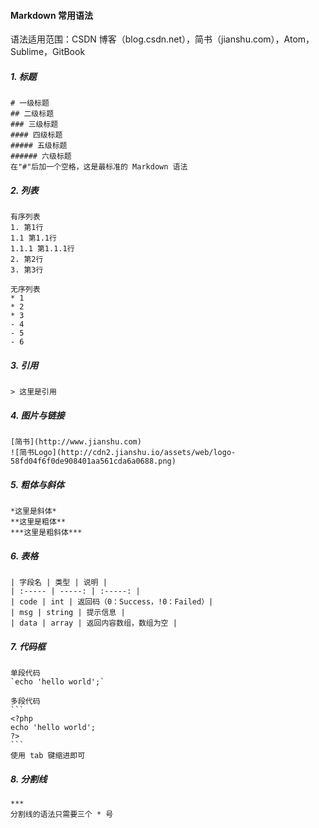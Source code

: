 
#### Markdown 常用语法

语法适用范围：CSDN 博客（blog.csdn.net），简书（jianshu.com），Atom，Sublime，GitBook

##### 1. 标题
```
# 一级标题
## 二级标题
### 三级标题
#### 四级标题
##### 五级标题
###### 六级标题
在"#"后加一个空格，这是最标准的 Markdown 语法
```

##### 2. 列表
```
有序列表
1. 第1行
1.1 第1.1行
1.1.1 第1.1.1行
2. 第2行
3. 第3行
```

```
无序列表
* 1
* 2
* 3
- 4
- 5
- 6
```

##### 3. 引用
```
> 这里是引用
```

##### 4. 图片与链接
```
[简书](http://www.jianshu.com)
![简书Logo](http://cdn2.jianshu.io/assets/web/logo-58fd04f6f0de908401aa561cda6a0688.png)
```

##### 5. 粗体与斜体
```
*这里是斜体*
**这里是粗体**
***这里是粗斜体***
```

##### 6. 表格
```
| 字段名 | 类型 | 说明 |
| :----- | -----: | :-----: |
| code | int | 返回码（0：Success，!0：Failed）|
| msg | string | 提示信息 |
| data | array | 返回内容数组，数组为空 |
```

##### 7. 代码框
	单段代码
	`echo 'hello world';`

	多段代码
	```
	<?php
	echo 'hello world';
	?>
	```
	使用 tab 键缩进即可


##### 8. 分割线
```
***
分割线的语法只需要三个 * 号
```
